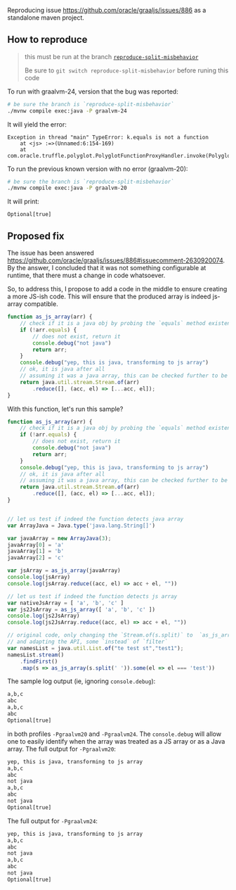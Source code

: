 Reproducing issue https://github.com/oracle/graaljs/issues/886 as a standalone maven project.

## How to reproduce

> this must be run at the branch [`reproduce-split-misbehavior`](https://github.com/jeffque/graalvm-regression/tree/reproduce-split-misbehavior)
> 
> Be sure to `git switch reproduce-split-misbehavior` before runing this code

To run with graalvm-24, version that the bug was reported:

```bash
# be sure the branch is `reproduce-split-misbehavior`
./mvnw compile exec:java -P graalvm-24
```

It will yield the error:

```none
Exception in thread "main" TypeError: k.equals is not a function
	at <js> :=>(Unnamed:6:154-169)
	at com.oracle.truffle.polyglot.PolyglotFunctionProxyHandler.invoke(PolyglotFunctionProxyHandler.java:151)
```

To run the previous known version with no error (graalvm-20):

```bash
# be sure the branch is `reproduce-split-misbehavior`
./mvnw compile exec:java -P graalvm-20
```

It will print:

```none
Optional[true]
```


## Proposed fix

The issue has been answered https://github.com/oracle/graaljs/issues/886#issuecomment-2630920074. By the answer, I concluded that it was not something configurable at runtime, that there must a change in code whatsoever.

So, to address this, I propose to add a code in the middle to ensure creating a more JS-ish code. This will ensure that the produced array is indeed js-array compatible.

```js
function as_js_array(arr) {
	// check if it is a java obj by probing the `equals` method existence
	if (!arr.equals) {
		// does not exist, return it
		console.debug("not java")
		return arr;
	}
	console.debug("yep, this is java, transforming to js array")
	// ok, it is java after all
	// assuming it was a java array, this can be checked further to be sure
	return java.util.stream.Stream.of(arr)
		.reduce([], (acc, el) => [...acc, el]);
}
```

With this function, let's run this sample?

```js
function as_js_array(arr) {
	// check if it is a java obj by probing the `equals` method existence
	if (!arr.equals) {
		// does not exist, return it
		console.debug("not java")
		return arr;
	}
	console.debug("yep, this is java, transforming to js array")
	// ok, it is java after all
	// assuming it was a java array, this can be checked further to be sure
	return java.util.stream.Stream.of(arr)
		.reduce([], (acc, el) => [...acc, el]);
}


// let us test if indeed the function detects java array
var ArrayJava = Java.type('java.lang.String[]')

var javaArray = new ArrayJava(3);
javaArray[0] = 'a'
javaArray[1] = 'b'
javaArray[2] = 'c'

var jsArray = as_js_array(javaArray)
console.log(jsArray)
console.log(jsArray.reduce((acc, el) => acc + el, ""))

// let us test if indeed the function detects js array
var nativeJsArray = [ 'a', 'b', 'c' ]
var js2JsArray = as_js_array([ 'a', 'b', 'c' ])
console.log(js2JsArray)
console.log(js2JsArray.reduce((acc, el) => acc + el, ""))

// original code, only changing the `Stream.of(s.split)` to  `as_js_array(s.split)`
// and adapting the API, some `instead` of `filter`
var namesList = java.util.List.of("te test st","test1");
namesList.stream()
	.findFirst()
	.map(s => as_js_array(s.split(' ')).some(el => el === 'test'))
```

The sample log output (ie, ignoring `console.debug`):

```txt
a,b,c
abc
a,b,c
abc
Optional[true]
```

in both profiles `-Pgraalvm20` and `-Pgraalvm24`. The `console.debug` will allow one to easily identify when the array was treated as a JS array or as a Java array. The full output for `-Pgraalvm20`:

```txt
yep, this is java, transforming to js array
a,b,c
abc
not java
a,b,c
abc
not java
Optional[true]
```

The full output for `-Pgraalvm24`:

```txt
yep, this is java, transforming to js array
a,b,c
abc
not java
a,b,c
abc
not java
Optional[true]
```

